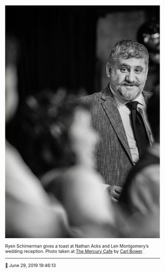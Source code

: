 ![Ryen Schimerman toasts Nathan Acks and Len Montgomery](assets/1bb2a79807c858d8a818409f4debe390.webp)

Ryen Schimerman gives a toast at Nathan Acks and Len Montgomery’s wedding reception. Photo taken at [The Mercury Cafe](http://mercurycafe.com/) by [Carl Bower](http://carlbowerphotos.com/).

- - - -

<span aria-hidden="true">📅</span> June 29, 2019 19:46:13
